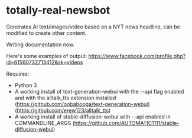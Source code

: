 # totally-real-newsbot
Generates AI text/images/video based on a NYT news headline, can be modified to create other content.

Writing documentation now.

Here's some examples of output: https://www.facebook.com/profile.php?id=61560732713412&sk=videos

Requires:<br>
- Python 3<br>
- A working install of text-generation-webui with the --api flag enabled and with the alltalk_tts extension installed (https://github.com/oobabooga/text-generation-webui)<br>(https://github.com/erew123/alltalk_tts)<br>
- A working install of stable-diffusion-webui with  --api enabled in COMMANDLINE_ARGS (https://github.com/AUTOMATIC1111/stable-diffusion-webui)<br>
